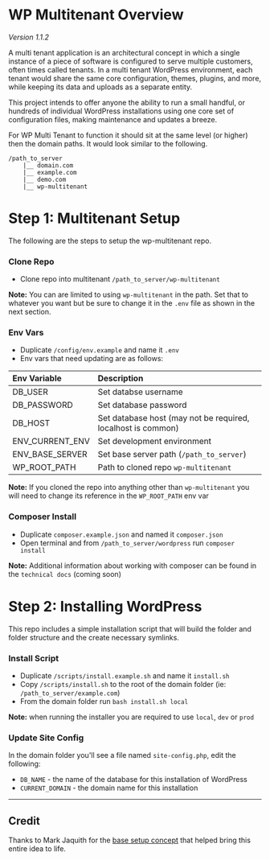 # WP Multitenant Overview

_Version 1.1.2_

A multi tenant application is an architectural concept in which a single instance of a piece of software is configured to serve multiple customers, often times called tenants. In a multi tenant WordPress environment, each tenant would share the same core configuration, themes, plugins, and more, while keeping its data and uploads as a separate entity.

This project intends to offer anyone the ability to run a small handful, or hundreds of individual WordPress installations using one core set of configuration files, making maintenance and updates a breeze.

For WP Multi Tenant to function it should sit at the same level (or higher) then the domain paths. It would look similar to the following.

```
/path_to_server
    |__ domain.com
    |__ example.com
    |__ demo.com
    |__ wp-multitenant
```

# Step 1: Multitenant Setup

The following are the steps to setup the wp-multitenant repo.

### Clone Repo

- Clone repo into multitenant `/path_to_server/wp-multitenant`

**Note:** You can are limited to using `wp-multitenant` in the path. Set that to whatever you want but be sure to change it in the `.env` file as shown in the next section.

### Env Vars

- Duplicate `/config/env.example` and name it `.env`
- Env vars that need updating are as follows:

| Env Variable    | Description                                                  |
| :-------------- | :------------------------------------------------------------|
| DB_USER         | Set databse username                                         |
| DB_PASSWORD     | Set database password                                        |
| DB_HOST         | Set database host (may not be required, localhost is common) |
| ENV_CURRENT_ENV | Set development environment                                  |
| ENV_BASE_SERVER | Set base server path (`/path_to_server`)                     |
| WP_ROOT_PATH    | Path to cloned repo `wp-multitenant`                         |

**Note:** If you cloned the repo into anything other than `wp-multitenant` you will need to change its reference in the `WP_ROOT_PATH` env var

### Composer Install

- Duplicate `composer.example.json` and named it `composer.json`
- Open terminal and from `/path_to_server/wordpress` run `composer install`

**Note:** Additional information about working with composer can be found in the `technical docs` (coming soon)

# Step 2: Installing WordPress

This repo includes a simple installation script that will build the folder and folder structure and the create necessary symlinks.

### Install Script

- Duplicate `/scripts/install.example.sh` and name it `install.sh`
- Copy `/scripts/install.sh` to the root of the domain folder (ie: `/path_to_server/example.com`)
- From the domain folder run `bash install.sh local`

**Note:** when running the installer you are required to use `local`, `dev` or `prod`

### Update Site Config

In the domain folder you'll see a file named `site-config.php`, edit the following:

- `DB_NAME` - the name of the database for this installation of WordPress
- `CURRENT_DOMAIN` - the domain name for this installation

----------------

## Credit

Thanks to Mark Jaquith for the [base setup concept](https://gist.github.com/markjaquith/6225805) that helped bring this entire idea to life.